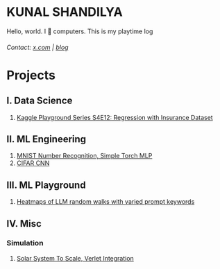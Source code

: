 # KUNAL SHANDILYA
Hello, world. I 💙 computers. This is my playtime log

###### Contact: [x.com](https://x.com/5handilya) | [blog](https://sha1512.pages.dev)

# Projects
## I. Data Science
1. [Kaggle Playground Series S4E12: Regression with Insurance Dataset](https://github.com/5handilya/DS/tree/main/2024-12-KP-S4E12-InsuranceRegression)
## II. ML Engineering
1. [MNIST Number Recognition, Simple Torch MLP](https://github.com/5handilya/kurrent/blob/main/kurrent-mlp-simple.py)
2. [CIFAR CNN]()
## III. ML Playground
1. [Heatmaps of LLM random walks with varied prompt keywords](https://github.com/5handilya/MLR/tree/main/2024-12-llm-heatmap-exp) 
## IV. Misc
### Simulation
1. [Solar System To Scale, Verlet Integration](https://github.com/5handilya/simulation/blob/main/n_body_verlet_solar_system.py)
